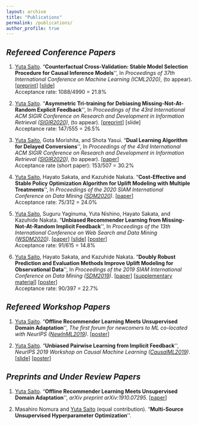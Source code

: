 ```yaml
---
layout: archive
title: "Publications"
permalink: /publications/
author_profile: true
---
```


## _Refereed Conference Papers_

1. <u>Yuta Saito</u>. “**Counterfactual Cross-Validation: Stable Model Selection Procedure for Causal Inference Models**'', In _Proceedings of 37th International Conference on Machine Learning (ICML2020)_, (to appear). [[preprint](https://usaito.github.io/files/ICML2020_CFCV.pdf)] [[slide](https://usaito.github.io/files/cfcv-slide.pdf)] <br>
Acceptance rate: 1088/4990 = 21.8%

1. <u>Yuta Saito</u>. “**Asymmetric Tri-training for Debiasing Missing-Not-At-Random Explicit Feedback**'', In _Proceedings of the 43rd International ACM SIGIR Conference on Research and Development in Information Retrieval ([SIGIR2020](https://sigir.org/sigir2020/))_, (to appear). [[preprint](https://usaito.github.io/files/SIGIR2020_ATMF.pdf)] [slide] <br>
Acceptance rate: 147/555 = 26.5%

1. <u>Yuta Saito</u>, Gota Morishita, and Shota Yasui. “**Dual Learning Algorithm for Delayed Conversions**'', In _Proceedings of the 43rd International ACM SIGIR Conference on Research and Development in Information Retrieval ([SIGIR2020](https://sigir.org/sigir2020/))_, (to appear). [[paper](https://arxiv.org/abs/1910.01847)] <br>
Acceptance rate (short paper): 153/507 = 30.2%

1. <u>Yuta Saito</u>, Hayato Sakata, and Kazuhide Nakata. “**Cost-Effective and Stable Policy Optimization Algorithm for Uplift Modeling with Multiple Treatments**'', In _Proceedings of the 2020 SIAM International Conference on Data Mining ([SDM2020](https://www.siam.org/conferences/cm/conference/sdm20))_. [[paper](https://epubs.siam.org/doi/abs/10.1137/1.9781611976236.46)] <br>
Acceptance rate: 75/312 = 24.0%

1. <u>Yuta Saito</u>, Suguru Yaginuma, Yuta Nishino, Hayato Sakata, and Kazuhide Nakata. “**Unbiased Recommender Learning from Missing-Not-At-Random Implicit Feedback**'', In _Proceedings of the 13th International Conference on Web Search and Data Mining ([WSDM2020](http://www.wsdm-conference.org/2020/registration.php))_. [[paper](https://dl.acm.org/doi/abs/10.1145/3336191.3371783)] [[slide](https://usaito.github.io/files/relmf-slide.pdf)] [[poster](https://usaito.github.io/files/relmf-poster.pdf)] <br>
Acceptance rate: 91/615 = 14.8%

1. <u>Yuta Saito</u>, Hayato Sakata, and Kazuhide Nakata. “**Doubly Robust Prediction and Evaluation Methods Improve Uplift Modeling for Observational Data**'',  In _Proceedings of the 2019 SIAM International Conference on Data Mining ([SDM2019](https://www.siam.org/conferences/cm/conference/sdm19))_. [[paper](https://epubs.siam.org/doi/abs/10.1137/1.9781611975673.53)] [[supplementary material](https://usaito.github.io/files/SDM19_appendix.pdf)] [[poster](https://usaito.github.io/files/SDM19_poster.pdf)] <br>
Acceptance rate: 90/397 = 22.7%

## _Refereed Workshop Papers_

1.  <u>Yuta Saito</u>. “**Offline Recommender Learning Meets Unsupervised Domain Adaptation**'', _The first forum for newcomers to ML co-located with NeurIPS ([NewInML2019](https://nehzux.github.io/NewInML2019/))_. [[poster](https://usaito.github.io/files/damf_ws_poster.pdf)]

2.  <u>Yuta Saito</u>. “**Unbiased Pairwise Learning from Implicit Feedback**'', _NeurIPS 2019 Workshop on Causal Machine Learning ([CausalML2019](http://tripods.cis.cornell.edu/neurips19_causalml/))_. [[slide](https://drive.google.com/open?id=1IkdS2nopkVDe3moUOI0W8MED3NSzvwk7)] [[poster](https://drive.google.com/open?id=1th8dMxYBVZEpXh2y1SxyJw9d74EqZxyD)]

## _Preprints and Under Review Papers_


1. <u>Yuta Saito</u>. “**Offline Recommender Learning Meets Unsupervised Domain Adaptation**'', _arXiv preprint arXiv:1910.07295._ [[paper](https://arxiv.org/abs/1910.07295)]

2. Masahiro Nomura and <u>Yuta Saito</u> (equal contribution). “**Multi-Source Unsupervised Hyperparameter Optimization**''.
